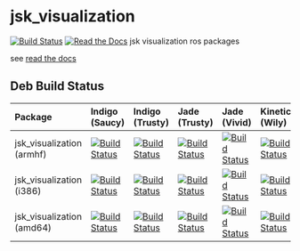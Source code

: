 jsk_visualization
=================
 [![Build Status](https://travis-ci.org/jsk-ros-pkg/jsk_visualization.svg?branch=master)](https://travis-ci.org/jsk-ros-pkg/jsk_visualization)
[![Read the Docs](https://readthedocs.org/projects/pip/badge/?version=latest)](https://jsk-visualization.readthedocs.org)
jsk visualization ros packages

see [read the docs](http://jsk-visualization.readthedocs.org/en/latest/)

Deb Build Status
----------------

| Package                   | Indigo (Saucy)                                                                                                                                                                                             | Indigo (Trusty)                                                                                                                                                                                              | Jade (Trusty)                                                                                                                                                                                                | Jade (Vivid)                                                                                                                                                                                               | Kinetic (Wily)                                                                                                                                                                                           | Kinetic (Xenial)                                                                                                                                                                                             |
|:--------------------------|:-----------------------------------------------------------------------------------------------------------------------------------------------------------------------------------------------------------|:-------------------------------------------------------------------------------------------------------------------------------------------------------------------------------------------------------------|:-------------------------------------------------------------------------------------------------------------------------------------------------------------------------------------------------------------|:-----------------------------------------------------------------------------------------------------------------------------------------------------------------------------------------------------------|:---------------------------------------------------------------------------------------------------------------------------------------------------------------------------------------------------------|:-------------------------------------------------------------------------------------------------------------------------------------------------------------------------------------------------------------|
| jsk_visualization (armhf) | [![Build Status](http://build.ros.org/job/Ibin_arm_uShf__jsk_visualization__ubuntu_saucy_armhf__binary/badge/icon)](http://build.ros.org/job/Ibin_arm_uShf__jsk_visualization__ubuntu_saucy_armhf__binary) | [![Build Status](http://build.ros.org/job/Ibin_arm_uThf__jsk_visualization__ubuntu_trusty_armhf__binary/badge/icon)](http://build.ros.org/job/Ibin_arm_uThf__jsk_visualization__ubuntu_trusty_armhf__binary) | [![Build Status](http://build.ros.org/job/Jbin_arm_uThf__jsk_visualization__ubuntu_trusty_armhf__binary/badge/icon)](http://build.ros.org/job/Jbin_arm_uThf__jsk_visualization__ubuntu_trusty_armhf__binary) | [![Build Status](http://build.ros.org/job/Jbin_arm_uVhf__jsk_visualization__ubuntu_vivid_armhf__binary/badge/icon)](http://build.ros.org/job/Jbin_arm_uVhf__jsk_visualization__ubuntu_vivid_armhf__binary) | [![Build Status](http://build.ros.org/job/Kbin_arm_uWhf__jsk_visualization__ubuntu_wily_armhf__binary/badge/icon)](http://build.ros.org/job/Kbin_arm_uWhf__jsk_visualization__ubuntu_wily_armhf__binary) | [![Build Status](http://build.ros.org/job/Kbin_arm_uXhf__jsk_visualization__ubuntu_xenial_armhf__binary/badge/icon)](http://build.ros.org/job/Kbin_arm_uXhf__jsk_visualization__ubuntu_xenial_armhf__binary) |
| jsk_visualization (i386)  | [![Build Status](http://build.ros.org/job/Ibin_uS32__jsk_visualization__ubuntu_saucy_i386__binary/badge/icon)](http://build.ros.org/job/Ibin_uS32__jsk_visualization__ubuntu_saucy_i386__binary)           | [![Build Status](http://build.ros.org/job/Ibin_uT32__jsk_visualization__ubuntu_trusty_i386__binary/badge/icon)](http://build.ros.org/job/Ibin_uT32__jsk_visualization__ubuntu_trusty_i386__binary)           | [![Build Status](http://build.ros.org/job/Jbin_uT32__jsk_visualization__ubuntu_trusty_i386__binary/badge/icon)](http://build.ros.org/job/Jbin_uT32__jsk_visualization__ubuntu_trusty_i386__binary)           | [![Build Status](http://build.ros.org/job/Jbin_uV32__jsk_visualization__ubuntu_vivid_i386__binary/badge/icon)](http://build.ros.org/job/Jbin_uV32__jsk_visualization__ubuntu_vivid_i386__binary)           | [![Build Status](http://build.ros.org/job/Kbin_uW32__jsk_visualization__ubuntu_wily_i386__binary/badge/icon)](http://build.ros.org/job/Kbin_uW32__jsk_visualization__ubuntu_wily_i386__binary)           | [![Build Status](http://build.ros.org/job/Kbin_uX32__jsk_visualization__ubuntu_xenial_i386__binary/badge/icon)](http://build.ros.org/job/Kbin_uX32__jsk_visualization__ubuntu_xenial_i386__binary)           |
| jsk_visualization (amd64) | [![Build Status](http://build.ros.org/job/Ibin_uS64__jsk_visualization__ubuntu_saucy_amd64__binary/badge/icon)](http://build.ros.org/job/Ibin_uS64__jsk_visualization__ubuntu_saucy_amd64__binary)         | [![Build Status](http://build.ros.org/job/Ibin_uT64__jsk_visualization__ubuntu_trusty_amd64__binary/badge/icon)](http://build.ros.org/job/Ibin_uT64__jsk_visualization__ubuntu_trusty_amd64__binary)         | [![Build Status](http://build.ros.org/job/Jbin_uT64__jsk_visualization__ubuntu_trusty_amd64__binary/badge/icon)](http://build.ros.org/job/Jbin_uT64__jsk_visualization__ubuntu_trusty_amd64__binary)         | [![Build Status](http://build.ros.org/job/Jbin_uV64__jsk_visualization__ubuntu_vivid_amd64__binary/badge/icon)](http://build.ros.org/job/Jbin_uV64__jsk_visualization__ubuntu_vivid_amd64__binary)         | [![Build Status](http://build.ros.org/job/Kbin_uW64__jsk_visualization__ubuntu_wily_amd64__binary/badge/icon)](http://build.ros.org/job/Kbin_uW64__jsk_visualization__ubuntu_wily_amd64__binary)         | [![Build Status](http://build.ros.org/job/Kbin_uX64__jsk_visualization__ubuntu_xenial_amd64__binary/badge/icon)](http://build.ros.org/job/Kbin_uX64__jsk_visualization__ubuntu_xenial_amd64__binary)         |
